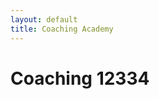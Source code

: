 ```yaml
---
layout: default
title: Coaching Academy
---
```


# Coaching 12334

<!-- You can add more content here as needed. -->

